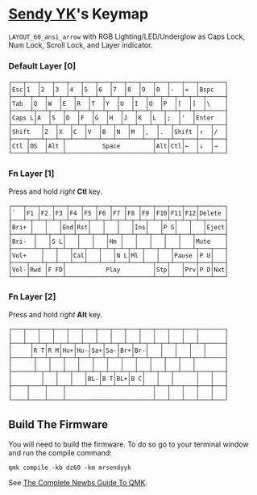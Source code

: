 # [Sendy YK](https://mr.sendyyk.com)'s Keymap
`LAYOUT_60_ansi_arrow` with RGB Lighting/LED/Underglow as Caps Lock, Num Lock, Scroll Lock, and Layer indicator.

### Default Layer [0]

```
┌───┬───┬───┬───┬───┬───┬───┬───┬───┬───┬───┬───┬───┬───────┐
│Esc│1  │2  │3  │4  │5  │6  │7  │8  │9  │0  │-  │=  │Bspc   │
├───┴─┬─┴─┬─┴─┬─┴─┬─┴─┬─┴─┬─┴─┬─┴─┬─┴─┬─┴─┬─┴─┬─┴─┬─┴─┬─────┤
│Tab  │Q  │W  │E  │R  │T  │Y  │U  │I  │O  │P  │[  │]  │\    │
├─────┴┬──┴┬──┴┬──┴┬──┴┬──┴┬──┴┬──┴┬──┴┬──┴┬──┴┬──┴┬──┴─────┤
│Caps L│A  │S  │D  │F  │G  │H  │J  │K  │L  │;  │'  │Enter   │
├──────┴─┬─┴─┬─┴─┬─┴─┬─┴─┬─┴─┬─┴─┬─┴─┬─┴─┬─┴─┬─┴───┴┬───┬───┤
│Shift   │Z  │X  │C  │V  │B  │N  │M  │,  │.  │Shift │↑  │/  │
├────┬───┴┬──┴─┬─┴───┴───┴───┴───┴───┴──┬┴──┬┴──┬───┼───┼───┤
│Ctl │OS  │Alt │          Space         │Alt│Ctl│←  │↓  │→  │
└────┴────┴────┴────────────────────────┴───┴───┴───┴───┴───┘
```

### Fn Layer [1]
Press and hold *right* **Ctl** key.
```
┌───┬───┬───┬───┬───┬───┬───┬───┬───┬───┬───┬───┬───┬───────┐
│`  │F1 │F2 │F3 │F4 │F5 │F6 │F7 │F8 │F9 │F10│F11│F12│Delete │
├───┴─┬─┴─┬─┴─┬─┴─┬─┴─┬─┴─┬─┴─┬─┴─┬─┴─┬─┴─┬─┴─┬─┴─┬─┴─┬─────┤
│Bri+ │   │   │End│Rst│   │   │   │Ins│   │P S│   │   │Eject│
├─────┴┬──┴┬──┴┬──┴┬──┴┬──┴┬──┴┬──┴┬──┴┬──┴┬──┴┬──┴┬──┴─────┤
│Bri-  │   │S L│   │   │   │Hm │   │   │   │   │   │Mute    │
├──────┴─┬─┴─┬─┴─┬─┴─┬─┴─┬─┴─┬─┴─┬─┴─┬─┴─┬─┴─┬─┴───┴┬───┬───┤
│Vol+    │   │   │Cal│   │   │N L│Ml │   │   │Pause │P U│   │
├────┬───┴┬──┴─┬─┴───┴───┴───┴───┴───┴──┬┴──┬┴──┬───┼───┼───┤
│Vol-│Rwd │F FD│           Play         │Stp│   │Prv│P D│Nxt│
└────┴────┴────┴────────────────────────┴───┴───┴───┴───┴───┘
```

### Fn Layer [2]
Press and hold *right* **Alt** key.
```
┌───┬───┬───┬───┬───┬───┬───┬───┬───┬───┬───┬───┬───┬───────┐
│   │   │   │   │   │   │   │   │   │   │   │   │   │       │
├───┴─┬─┴─┬─┴─┬─┴─┬─┴─┬─┴─┬─┴─┬─┴─┬─┴─┬─┴─┬─┴─┬─┴─┬─┴─┬─────┤
│     │R T│R M│Hu+│Hu-│Sa+│Sa-│Br+│Br-│   │   │   │   │     │
├─────┴┬──┴┬──┴┬──┴┬──┴┬──┴┬──┴┬──┴┬──┴┬──┴┬──┴┬──┴┬──┴─────┤
│      │   │   │   │   │   │   │   │   │   │   │   │        │
├──────┴─┬─┴─┬─┴─┬─┴─┬─┴─┬─┴─┬─┴─┬─┴─┬─┴─┬─┴─┬─┴───┴┬───┬───┤
│        │   │   │   │BL-│B T│BL+│B C│   │   │      │   │   │
├────┬───┴┬──┴─┬─┴───┴───┴───┴───┴───┴──┬┴──┬┴──┬───┼───┼───┤
│    │    │    │                        │   │   │   │   │   │
└────┴────┴────┴────────────────────────┴───┴───┴───┴───┴───┘
```

## Build The Firmware
You will need to build the firmware. To do so go to your terminal window and run the compile command:

    qmk compile -kb dz60 -km mrsendyyk
See [The Complete Newbs Guide To QMK](https://docs.qmk.fm/#/newbs).
